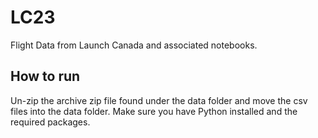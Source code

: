 # LC23
Flight Data from Launch Canada and associated notebooks.  
## How to run
Un-zip the archive zip file found under the data folder and move the csv files into the data folder. 
Make sure you have Python installed and the required packages. 
